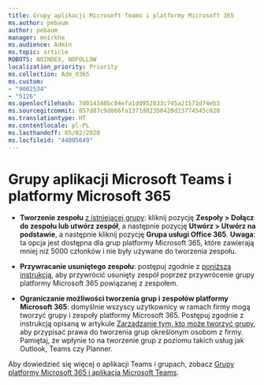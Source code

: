```yaml
---
title: Grupy aplikacji Microsoft Teams i platformy Microsoft 365
ms.author: pebaum
author: pebaum
manager: mnirkhe
ms.audience: Admin
ms.topic: article
ROBOTS: NOINDEX, NOFOLLOW
localization_priority: Priority
ms.collection: Adm_O365
ms.custom:
- "9002534"
- "5126"
ms.openlocfilehash: 7d014348bc84efa1dd952033c745a21571d74eb3
ms.sourcegitcommit: 057d87c9d866fa1371d02350420d13774545c028
ms.translationtype: HT
ms.contentlocale: pl-PL
ms.lasthandoff: 05/02/2020
ms.locfileid: "44005649"
---
```

# <a name="microsoft-teams-and-microsoft-365-groups"></a>Grupy aplikacji Microsoft Teams i platformy Microsoft 365

- **Tworzenie zespołu** [z istniejącej grupy](https://support.microsoft.com/pl-PL/office/create-a-team-from-an-existing-group-24ec428e-40d7-4a1a-ab87-29be7d145865): kliknij pozycję **Zespoły > Dołącz do zespołu lub utwórz zespół**, a następnie pozycję **Utwórz > Utwórz na podstawie**, a następnie kliknij pozycję **Grupa usługi Office 365**. **Uwaga**: ta opcja jest dostępna dla grup platformy Microsoft 365, które zawierają mniej niż 5000 członków i nie były używane do tworzenia zespołu.

- **Przywracanie usuniętego zespołu**: postępuj zgodnie z [poniższą instrukcją](https://docs.microsoft.com/microsoftteams/archive-or-delete-a-team#restore-a-deleted-team), aby przywrócić usunięty zespół poprzez przywrócenie grupy platformy Microsoft 365 powiązanej z zespołem.

- **Ograniczanie możliwości tworzenia grup i zespołów platformy Microsoft 365**: domyślnie wszyscy użytkownicy w ramach firmy mogą tworzyć grupy i zespoły platformy Microsoft 365.  Postępuj zgodnie z instrukcją opisaną w artykule [Zarządzanie tym, kto może tworzyć grupy](https://support.office.com/article/Manage-who-can-create-Office-365-Groups-4c46c8cb-17d0-44b5-9776-005fced8e618), aby przypisać prawa do tworzenia grup określonym osobom z firmy. Pamiętaj, że wpłynie to na tworzenie grup z poziomu takich usług jak Outlook, Teams czy Planner.

Aby dowiedzieć się więcej o aplikacji Teams i grupach, zobacz [Grupy platformy Microsoft 365 i aplikacja Microsoft Teams](https://docs.microsoft.com/microsoftteams/office-365-groups).
